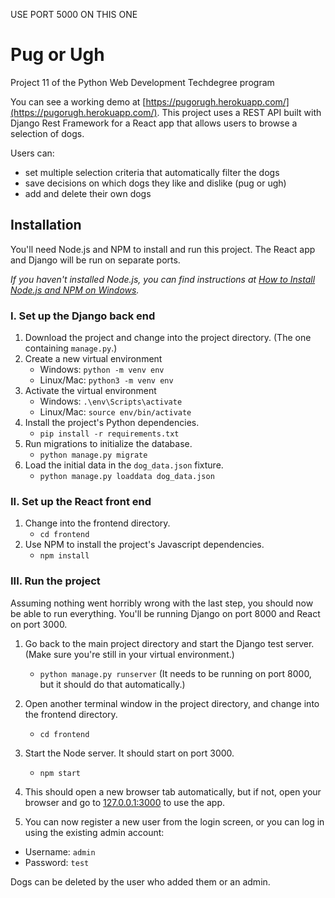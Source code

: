 USE PORT 5000 ON THIS ONE

# Pug or Ugh
Project 11 of the Python Web Development Techdegree program

You can see a working demo at [https://pugorugh.herokuapp.com/](https://pugorugh.herokuapp.com/).
This project uses a REST API built with Django Rest Framework for a React app
that allows users to browse a selection of dogs.

Users can:

- set multiple selection criteria that automatically filter the dogs
- save decisions on which dogs they like and dislike (pug or ugh)
- add and delete their own dogs

## Installation

You'll need Node.js and NPM to install and run this project.
The React app and Django will be run on separate ports.

_If you haven't installed Node.js, you can find instructions at
[How to Install Node.js and NPM on Windows](https://blog.teamtreehouse.com/install-node-js-npm-windows)._

### I. Set up the Django back end

1. Download the project and change into the project directory.
    (The one containing `manage.py`.)
2. Create a new virtual environment
    - Windows: `python -m venv env`
    - Linux/Mac: `python3 -m venv env`
3. Activate the virtual environment
    - Windows: `.\env\Scripts\activate`
    - Linux/Mac: `source env/bin/activate`
4. Install the project's Python dependencies.
    - `pip install -r requirements.txt`
5. Run migrations to initialize the database.
    - `python manage.py migrate`
6. Load the initial data in the `dog_data.json` fixture.
    - `python manage.py loaddata dog_data.json`


### II. Set up the React front end

1. Change into the frontend directory.
    - `cd frontend`
2. Use NPM to install the project's Javascript dependencies.
    - `npm install`

### III. Run the project

Assuming nothing went horribly wrong with the last step, you should now be able
to run everything. You'll be running Django on port 8000 and React on port 3000.

1. Go back to the main project directory and start the Django test server.
    (Make sure you're still in your virtual environment.)
    - `python manage.py runserver`
    (It needs to be running on port 8000, but it should do that automatically.)
2. Open another terminal window in the project directory, and change into the frontend directory.
    - `cd frontend`
3. Start the Node server. It should start on port 3000.
    - `npm start`
4. This should open a new browser tab automatically, but if not,
open your browser and go to [127.0.0.1:3000](http://127.0.0.1:3000) to use the app.

5. You can now register a new user from the login screen, or you can log in using the existing admin account:

- Username: `admin`
- Password: `test`

Dogs can be deleted by the user who added them or an admin.
